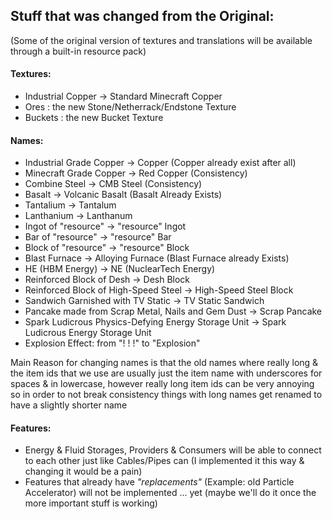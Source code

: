 ## Stuff that was changed from the Original:
(Some of the original version of textures and translations will be available through a built-in resource pack)

#### Textures:
- Industrial Copper -> Standard Minecraft Copper
- Ores : the new Stone/Netherrack/Endstone Texture
- Buckets : the new Bucket Texture

#### Names:
- Industrial Grade Copper -> Copper (Copper already exist after all)
- Minecraft Grade Copper -> Red Copper (Consistency)
- Combine Steel -> CMB Steel (Consistency)
- Basalt -> Volcanic Basalt (Basalt Already Exists)
- Tantalium -> Tantalum
- Lanthanium -> Lanthanum
- Ingot of "resource" -> "resource" Ingot
- Bar of "resource" -> "resource" Bar
- Block of "resource" -> "resource" Block
- Blast Furnace -> Alloying Furnace (Blast Furnace already Exists)
- HE (HBM Energy) -> NE (NuclearTech Energy)
- Reinforced Block of Desh -> Desh Block
- Reinforced Block of High-Speed Steel -> High-Speed Steel Block
- Sandwich Garnished with TV Static -> TV Static Sandwich
- Pancake made from Scrap Metal, Nails and Gem Dust -> Scrap Pancake
- Spark Ludicrous Physics-Defying Energy Storage Unit -> Spark Ludicrous Energy Storage Unit
- Explosion Effect: from "! ! !" to "Explosion"

Main Reason for changing names is that the old names where really long & the item ids that we use are usually just the item name with underscores for spaces & in lowercase,
however really long item ids can be very annoying so in order to not break consistency things with long names get renamed to have a slightly shorter name

#### Features:
- Energy & Fluid Storages, Providers & Consumers will be able to connect to each other just like Cables/Pipes can (I implemented it this way & changing it would be a pain)
- Features that already have *"replacements"* (Example: old Particle Accelerator) will not be implemented ... yet (maybe we'll do it once the more important stuff is working)
